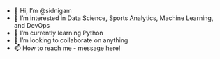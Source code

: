 - 👋 Hi, I’m @sidnigam
- 👀 I’m interested in Data Science, Sports Analytics, Machine Learning, and DevOps
- 🌱 I’m currently learning Python
- 💞️ I’m looking to collaborate on anything
- 📫 How to reach me - message here!

<!---
sidnigam/sidnigam is a ✨ special ✨ repository because its `README.md` (this file) appears on your GitHub profile.
You can click the Preview link to take a look at your changes.
--->
